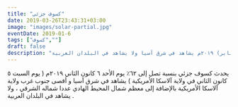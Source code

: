 ```yaml
---
title: "كسوف جزئي"
date: 2019-03-26T23:43:31+03:00
image: "images/solar-partial.jpg"
eventDate: 2019-01-6
tags: ["كسوف",""]
draft: false
description: "كسوف جزئي  يوم الأحد ٦ كانون الثاني (يناير) ٢٠١٩م يشاهد في شرق آسيا ولا يشاهد في البلدان العربية"
---
```


يحدث كسوف جزئي بنسبة تصل إلى ٦٢٪ يوم الأحد ٦ كانون الثاني ٢٠١٩م ( يوم السبت ٥ كانون الثاني في ولاية آلاسكا الأمريكية ) يشاهد في شرق آسيا و أقصى جنوب غرب ولاية آلاسكا الأمريكية بالإضافة إلى معظم شمال المحيط الهادي عددا شماله الشرقي ، ولا يشاهد في البلدان العربية . 